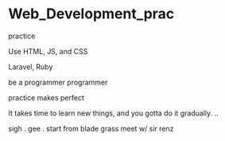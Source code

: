# Web_Development_prac
practice

Use HTML, JS, and CSS

Laravel, Ruby 

be a programmer programmer

practice makes perfect

It takes time to learn new things, and you gotta do it gradually.
..

sigh
. gee . start from blade grass meet w/ sir renz
